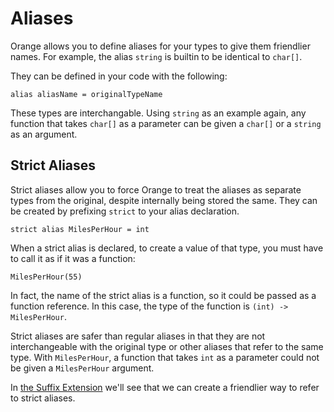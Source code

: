 # Aliases

Orange allows you to define aliases for your types to give them friendlier names. For example, the alias `string` is builtin to be identical to `char[]`.

They can be defined in your code with the following:

```
alias aliasName = originalTypeName
```

These types are interchangable. Using `string` as an example again, any function that takes `char[]` as a parameter can be given a `char[]` or a `string` as an argument.

## Strict Aliases

Strict aliases allow you to force Orange to treat the aliases as separate types from the original, despite internally being stored the same. They can be created by prefixing `strict` to your alias declaration.

```
strict alias MilesPerHour = int
```

When a strict alias is declared, to create a value of that type, you must have to call it as if it was a function:

```
MilesPerHour(55)
```

In fact, the name of the strict alias is a function, so it could be passed as a function reference. In this case, the type of the function is `(int) -> MilesPerHour`.

Strict aliases are safer than regular aliases in that they are not interchangeable with the original type or other aliases that refer to the same type. With `MilesPerHour`, a function that takes `int` as a parameter could not be given a `MilesPerHour` argument.

In [the Suffix Extension](../stdlib/extensions.md#suffixes) we'll see that we can create a friendlier way to refer to strict aliases.
